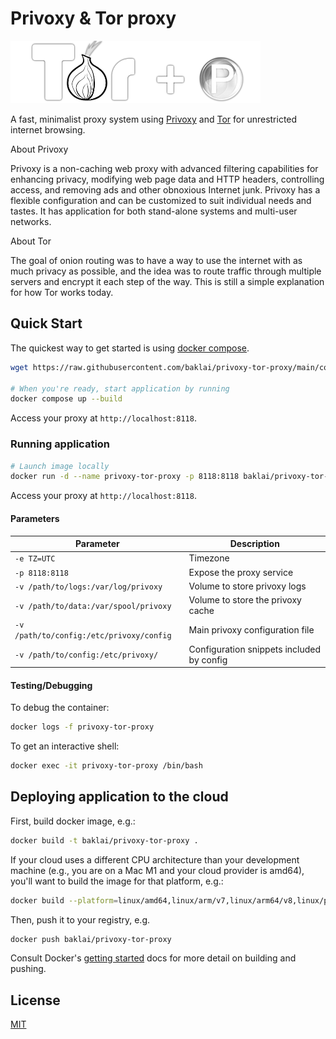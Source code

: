 # Privoxy & Tor proxy

![Privoxy + Tor](preview.png)

A fast, minimalist proxy system using [Privoxy](https://www.privoxy.org) and [Tor](https://www.torproject.org) for unrestricted internet browsing.

About Privoxy

Privoxy is a non-caching web proxy with advanced filtering capabilities for enhancing privacy, modifying web page data and HTTP headers, controlling access, and removing ads and other obnoxious Internet junk. Privoxy has a flexible configuration and can be customized to suit individual needs and tastes. It has application for both stand-alone systems and multi-user networks.

About Tor

The goal of onion routing was to have a way to use the internet with as much privacy as possible, and the idea was to route traffic through multiple servers and encrypt it each step of the way. This is still a simple explanation for how Tor works today.

## Quick Start

The quickest way to get started is using [docker compose](https://docs.docker.com/compose/).

```bash
wget https://raw.githubusercontent.com/baklai/privoxy-tor-proxy/main/compose.yaml

# When you're ready, start application by running
docker compose up --build
```

Access your proxy at `http://localhost:8118`.

### Running application

```bash
# Launch image locally
docker run -d --name privoxy-tor-proxy -p 8118:8118 baklai/privoxy-tor-proxy:latest
```

Access your proxy at `http://localhost:8118`.

#### Parameters

| Parameter                                | Description                               |
| ---------------------------------------- | ----------------------------------------- |
| `-e TZ=UTC`                              | Timezone                                  |
| `-p 8118:8118`                           | Expose the proxy service                  |
| `-v /path/to/logs:/var/log/privoxy`      | Volume to store privoxy logs              |
| `-v /path/to/data:/var/spool/privoxy`    | Volume to store the privoxy cache         |
| `-v /path/to/config:/etc/privoxy/config` | Main privoxy configuration file           |
| `-v /path/to/config:/etc/privoxy/`       | Configuration snippets included by config |

#### Testing/Debugging

To debug the container:

```bash
docker logs -f privoxy-tor-proxy
```

To get an interactive shell:

```bash
docker exec -it privoxy-tor-proxy /bin/bash
```

## Deploying application to the cloud

First, build docker image, e.g.:

```bash
docker build -t baklai/privoxy-tor-proxy .
```

If your cloud uses a different CPU architecture than your development
machine (e.g., you are on a Mac M1 and your cloud provider is amd64),
you'll want to build the image for that platform, e.g.:

```bash
docker build --platform=linux/amd64,linux/arm/v7,linux/arm64/v8,linux/ppc64le,linux/s390x -t baklai/privoxy-tor-proxy .
```

Then, push it to your registry, e.g.

```bash
docker push baklai/privoxy-tor-proxy
```

Consult Docker's [getting started](https://docs.docker.com/go/get-started-sharing/)
docs for more detail on building and pushing.

## License

[MIT](LICENSE)
